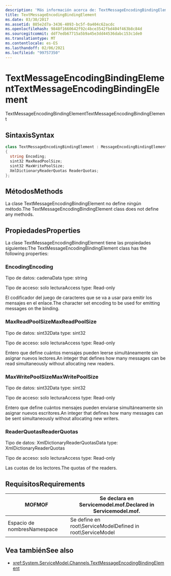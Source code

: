 ```yaml
---
description: 'Más información acerca de: TextMessageEncodingBindingElement'
title: TextMessageEncodingBindingElement
ms.date: 03/30/2017
ms.assetid: 885e2d7a-3436-4093-bc5f-0a404c62acdc
ms.openlocfilehash: 9848f1660642f92c4bce3542fbd404f463b8c84d
ms.sourcegitcommit: ddf7edb67715a5b9a45e3dd44536dabc153c1de0
ms.translationtype: MT
ms.contentlocale: es-ES
ms.lasthandoff: 02/06/2021
ms.locfileid: "99757350"
---
```

# <a name="textmessageencodingbindingelement"></a><span data-ttu-id="054ce-103">TextMessageEncodingBindingElement</span><span class="sxs-lookup"><span data-stu-id="054ce-103">TextMessageEncodingBindingElement</span></span>

<span data-ttu-id="054ce-104">TextMessageEncodingBindingElement</span><span class="sxs-lookup"><span data-stu-id="054ce-104">TextMessageEncodingBindingElement</span></span>  
  
## <a name="syntax"></a><span data-ttu-id="054ce-105">Sintaxis</span><span class="sxs-lookup"><span data-stu-id="054ce-105">Syntax</span></span>  
  
```csharp
class TextMessageEncodingBindingElement : MessageEncodingBindingElement  
{  
  string Encoding;  
  sint32 MaxReadPoolSize;  
  sint32 MaxWritePoolSize;  
  XmlDictionaryReaderQuotas ReaderQuotas;  
};  
```  
  
## <a name="methods"></a><span data-ttu-id="054ce-106">Métodos</span><span class="sxs-lookup"><span data-stu-id="054ce-106">Methods</span></span>  

 <span data-ttu-id="054ce-107">La clase TextMessageEncodingBindingElement no define ningún método.</span><span class="sxs-lookup"><span data-stu-id="054ce-107">The TextMessageEncodingBindingElement class does not define any methods.</span></span>  
  
## <a name="properties"></a><span data-ttu-id="054ce-108">Propiedades</span><span class="sxs-lookup"><span data-stu-id="054ce-108">Properties</span></span>  

 <span data-ttu-id="054ce-109">La clase TextMessageEncodingBindingElement tiene las propiedades siguientes:</span><span class="sxs-lookup"><span data-stu-id="054ce-109">The TextMessageEncodingBindingElement class has the following properties:</span></span>  
  
### <a name="encoding"></a><span data-ttu-id="054ce-110">Encoding</span><span class="sxs-lookup"><span data-stu-id="054ce-110">Encoding</span></span>  

 <span data-ttu-id="054ce-111">Tipo de datos: cadena</span><span class="sxs-lookup"><span data-stu-id="054ce-111">Data type: string</span></span>  
  
 <span data-ttu-id="054ce-112">Tipo de acceso: solo lectura</span><span class="sxs-lookup"><span data-stu-id="054ce-112">Access type: Read-only</span></span>  
  
 <span data-ttu-id="054ce-113">El codificador del juego de caracteres que se va a usar para emitir los mensajes en el enlace.</span><span class="sxs-lookup"><span data-stu-id="054ce-113">The character set encoding to be used for emitting messages on the binding.</span></span>  
  
### <a name="maxreadpoolsize"></a><span data-ttu-id="054ce-114">MaxReadPoolSize</span><span class="sxs-lookup"><span data-stu-id="054ce-114">MaxReadPoolSize</span></span>  

 <span data-ttu-id="054ce-115">Tipo de datos: sint32</span><span class="sxs-lookup"><span data-stu-id="054ce-115">Data type: sint32</span></span>  
  
 <span data-ttu-id="054ce-116">Tipo de acceso: solo lectura</span><span class="sxs-lookup"><span data-stu-id="054ce-116">Access type: Read-only</span></span>  
  
 <span data-ttu-id="054ce-117">Entero que define cuántos mensajes pueden leerse simultáneamente sin asignar nuevos lectores.</span><span class="sxs-lookup"><span data-stu-id="054ce-117">An integer that defines how many messages can be read simultaneously without allocating new readers.</span></span>  
  
### <a name="maxwritepoolsize"></a><span data-ttu-id="054ce-118">MaxWritePoolSize</span><span class="sxs-lookup"><span data-stu-id="054ce-118">MaxWritePoolSize</span></span>  

 <span data-ttu-id="054ce-119">Tipo de datos: sint32</span><span class="sxs-lookup"><span data-stu-id="054ce-119">Data type: sint32</span></span>  
  
 <span data-ttu-id="054ce-120">Tipo de acceso: solo lectura</span><span class="sxs-lookup"><span data-stu-id="054ce-120">Access type: Read-only</span></span>  
  
 <span data-ttu-id="054ce-121">Entero que define cuántos mensajes pueden enviarse simultáneamente sin asignar nuevos escritores.</span><span class="sxs-lookup"><span data-stu-id="054ce-121">An integer that defines how many messages can be sent simultaneously without allocating new writers.</span></span>  
  
### <a name="readerquotas"></a><span data-ttu-id="054ce-122">ReaderQuotas</span><span class="sxs-lookup"><span data-stu-id="054ce-122">ReaderQuotas</span></span>  

 <span data-ttu-id="054ce-123">Tipo de datos: XmlDictionaryReaderQuotas</span><span class="sxs-lookup"><span data-stu-id="054ce-123">Data type: XmlDictionaryReaderQuotas</span></span>  
  
 <span data-ttu-id="054ce-124">Tipo de acceso: solo lectura</span><span class="sxs-lookup"><span data-stu-id="054ce-124">Access type: Read-only</span></span>  
  
 <span data-ttu-id="054ce-125">Las cuotas de los lectores.</span><span class="sxs-lookup"><span data-stu-id="054ce-125">The quotas of the readers.</span></span>  
  
## <a name="requirements"></a><span data-ttu-id="054ce-126">Requisitos</span><span class="sxs-lookup"><span data-stu-id="054ce-126">Requirements</span></span>  
  
|<span data-ttu-id="054ce-127">MOF</span><span class="sxs-lookup"><span data-stu-id="054ce-127">MOF</span></span>|<span data-ttu-id="054ce-128">Se declara en Servicemodel.mof.</span><span class="sxs-lookup"><span data-stu-id="054ce-128">Declared in Servicemodel.mof.</span></span>|  
|---------|-----------------------------------|  
|<span data-ttu-id="054ce-129">Espacio de nombres</span><span class="sxs-lookup"><span data-stu-id="054ce-129">Namespace</span></span>|<span data-ttu-id="054ce-130">Se define en root\ServiceModel</span><span class="sxs-lookup"><span data-stu-id="054ce-130">Defined in root\ServiceModel</span></span>|  
  
## <a name="see-also"></a><span data-ttu-id="054ce-131">Vea también</span><span class="sxs-lookup"><span data-stu-id="054ce-131">See also</span></span>

- <xref:System.ServiceModel.Channels.TextMessageEncodingBindingElement>
